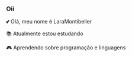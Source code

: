 ### Oii 

:two_hearts: Olá, meu nome é LaraMontibeller

:books: Atualmente estou estudando 

:video_game: Aprendendo sobre programação e linguagens

